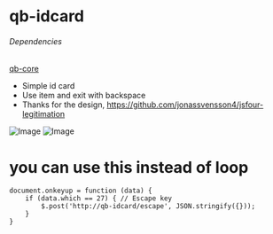 # qb-idcard
###### Dependencies
[qb-core](https://github.com/qbcore-framework/qb-core)

+ Simple id card
+ Use item and exit with backspace
+ Thanks for the design, https://github.com/jonassvensson4/jsfour-legitimation

![Image](https://i.imgur.com/s5VfWNV.jpeg)
![Image](https://i.imgur.com/TvW2vcr.png)


# you can use this instead of loop
    document.onkeyup = function (data) {
        if (data.which == 27) { // Escape key
            $.post('http://qb-idcard/escape', JSON.stringify({}));
        }
    }

